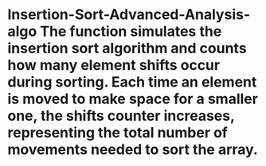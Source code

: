 # Insertion-Sort-Advanced-Analysis-algo The function simulates the insertion sort algorithm and counts how many element shifts occur during sorting. Each time an element is moved to make space for a smaller one, the shifts counter increases, representing the total number of movements needed to sort the array.

